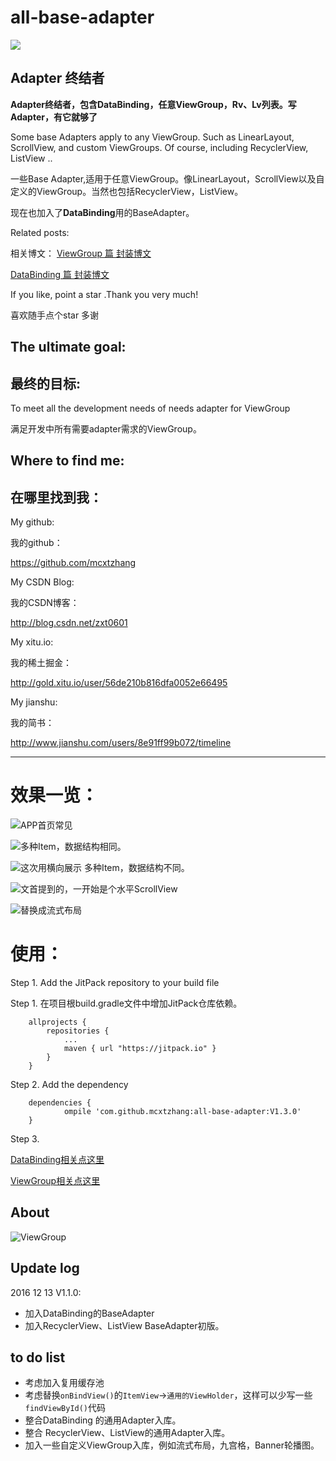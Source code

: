 # all-base-adapter
[![](https://jitpack.io/v/mcxtzhang/all-base-adapter.svg)](https://jitpack.io/#mcxtzhang/all-base-adapter)

## Adapter 终结者
**Adapter终结者，包含DataBinding，任意ViewGroup，Rv、Lv列表。写Adapter，有它就够了**

Some base Adapters apply to any ViewGroup. Such as LinearLayout, ScrollView, and custom ViewGroups. Of course, including RecyclerView, ListView ..

一些Base Adapter,适用于任意ViewGroup。像LinearLayout，ScrollView以及自定义的ViewGroup。当然也包括RecyclerView，ListView。

现在也加入了**DataBinding**用的BaseAdapter。

Related posts:

相关博文：
[ViewGroup 篇 封装博文]

[DataBinding 篇 封装博文]


If you like, point a star .Thank you very much!

喜欢随手点个star 多谢 


## The ultimate goal:
## 最终的目标:
To meet all the development needs of needs adapter for ViewGroup

满足开发中所有需要adapter需求的ViewGroup。

## Where to find me:
##  在哪里找到我：

My github:

我的github：

https://github.com/mcxtzhang

My CSDN Blog:

我的CSDN博客：

http://blog.csdn.net/zxt0601

My xitu.io:

我的稀土掘金：

http://gold.xitu.io/user/56de210b816dfa0052e66495

My jianshu:

我的简书：

http://www.jianshu.com/users/8e91ff99b072/timeline
***


# 效果一览：

![APP首页常见](https://github.com/mcxtzhang/all-base-adapter/blob/master/gif/DataBinding/multypemulbean.gif)

![多种Item，数据结构相同。](https://github.com/mcxtzhang/all-base-adapter/blob/master/gif/multype1.gif)

![这次用横向展示 多种Item，数据结构不同。](https://github.com/mcxtzhang/all-base-adapter/blob/master/gif/multype2.gif)

![文首提到的，一开始是个水平ScrollView](https://github.com/mcxtzhang/all-base-adapter/blob/master/gif/nochange.gif)

![替换成流式布局](https://github.com/mcxtzhang/all-base-adapter/blob/master/gif/FlowSwipe.gif)


# 使用：
Step 1. Add the JitPack repository to your build file

Step 1. 在项目根build.gradle文件中增加JitPack仓库依赖。
```
    allprojects {
		repositories {
			...
			maven { url "https://jitpack.io" }
		}
	}
```
Step 2. Add the dependency
```
    dependencies {
	        ompile 'com.github.mcxtzhang:all-base-adapter:V1.3.0'
	}
```

Step 3.

[DataBinding相关点这里](https://github.com/mcxtzhang/all-base-adapter/blob/master/README-cn-DataBinding.md)


[ViewGroup相关点这里](https://github.com/mcxtzhang/all-base-adapter/blob/master/README-cn-ViewGroup.md)


## About
![ViewGroup](https://github.com/mcxtzhang/all-base-adapter/blob/master/gif/AllBaseAdapter.png)

## Update log
2016 12 13 V1.1.0:
* 加入DataBinding的BaseAdapter
* 加入RecyclerView、ListView BaseAdapter初版。


## to do list
* 考虑加入复用缓存池
* 考虑替换`onBindView()`的`ItemView`->`通用的ViewHolder`，这样可以少写一些`findViewById()`代码
* 整合DataBinding 的通用Adapter入库。
* 整合 RecyclerView、ListView的通用Adapter入库。
* 加入一些自定义ViewGroup入库，例如流式布局，九宫格，Banner轮播图。

[ViewGroup 篇 封装博文]:https://gold.xitu.io/post/584d52fdb123db00661c59fa
[DataBinding 篇 封装博文]:https://gold.xitu.io/post/584fbdbe128fe1006c988d55
